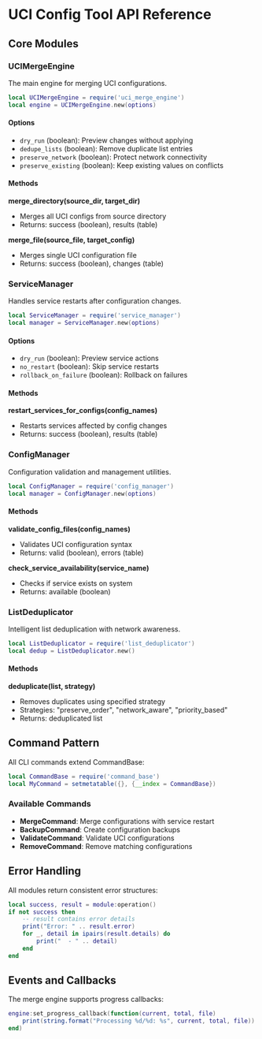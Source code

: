 # UCI Config Tool API Reference

## Core Modules

### UCIMergeEngine

The main engine for merging UCI configurations.

```lua
local UCIMergeEngine = require('uci_merge_engine')
local engine = UCIMergeEngine.new(options)
```

#### Options
- `dry_run` (boolean): Preview changes without applying
- `dedupe_lists` (boolean): Remove duplicate list entries  
- `preserve_network` (boolean): Protect network connectivity
- `preserve_existing` (boolean): Keep existing values on conflicts

#### Methods

**merge_directory(source_dir, target_dir)**
- Merges all UCI configs from source directory
- Returns: success (boolean), results (table)

**merge_file(source_file, target_config)**
- Merges single UCI configuration file
- Returns: success (boolean), changes (table)

### ServiceManager

Handles service restarts after configuration changes.

```lua
local ServiceManager = require('service_manager')
local manager = ServiceManager.new(options)
```

#### Options
- `dry_run` (boolean): Preview service actions
- `no_restart` (boolean): Skip service restarts
- `rollback_on_failure` (boolean): Rollback on failures

#### Methods

**restart_services_for_configs(config_names)**
- Restarts services affected by config changes
- Returns: success (boolean), results (table)

### ConfigManager

Configuration validation and management utilities.

```lua
local ConfigManager = require('config_manager')
local manager = ConfigManager.new(options)
```

#### Methods

**validate_config_files(config_names)**
- Validates UCI configuration syntax
- Returns: valid (boolean), errors (table)

**check_service_availability(service_name)**
- Checks if service exists on system
- Returns: available (boolean)

### ListDeduplicator

Intelligent list deduplication with network awareness.

```lua
local ListDeduplicator = require('list_deduplicator')
local dedup = ListDeduplicator.new()
```

#### Methods

**deduplicate(list, strategy)**
- Removes duplicates using specified strategy
- Strategies: "preserve_order", "network_aware", "priority_based"
- Returns: deduplicated list

## Command Pattern

All CLI commands extend CommandBase:

```lua
local CommandBase = require('command_base')
local MyCommand = setmetatable({}, {__index = CommandBase})
```

### Available Commands

- **MergeCommand**: Merge configurations with service restart
- **BackupCommand**: Create configuration backups
- **ValidateCommand**: Validate UCI configurations
- **RemoveCommand**: Remove matching configurations

## Error Handling

All modules return consistent error structures:

```lua
local success, result = module:operation()
if not success then
    -- result contains error details
    print("Error: " .. result.error)
    for _, detail in ipairs(result.details) do
        print("  - " .. detail)
    end
end
```

## Events and Callbacks

The merge engine supports progress callbacks:

```lua
engine:set_progress_callback(function(current, total, file)
    print(string.format("Processing %d/%d: %s", current, total, file))
end)
```